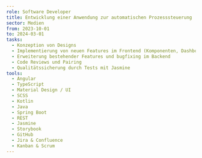 ```yaml
---
role: Software Developer
title: Entwicklung einer Anwendung zur automatischen Prozesssteuerung
sector: Medien
from: 2023-10-01
to: 2024-03-01
tasks:
  - Konzeption von Designs
  - Implementierung von neuen Features im Frontend (Komponenten, Dashboards, etc.)
  - Erweiterung bestehender Features und bugfixing im Backend
  - Code Reviews und Pairing
  - Qualitätssicherung durch Tests mit Jasmine
tools:
  - Angular
  - TypeScript
  - Material Design / UI
  - SCSS
  - Kotlin
  - Java
  - Spring Boot
  - REST
  - Jasmine
  - Storybook
  - GitHub
  - Jira & Confluence
  - Kanban & Scrum
---
```

